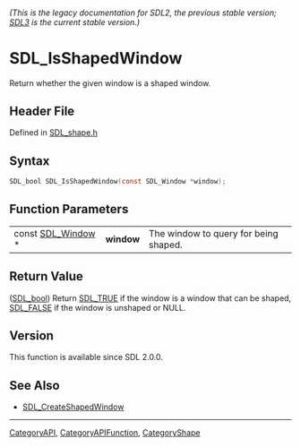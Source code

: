 ###### (This is the legacy documentation for SDL2, the previous stable version; [SDL3](https://wiki.libsdl.org/SDL3/) is the current stable version.)
# SDL_IsShapedWindow

Return whether the given window is a shaped window.

## Header File

Defined in [SDL_shape.h](https://github.com/libsdl-org/SDL/blob/SDL2/include/SDL_shape.h)

## Syntax

```c
SDL_bool SDL_IsShapedWindow(const SDL_Window *window);
```

## Function Parameters

|                                  |            |                                       |
| -------------------------------- | ---------- | ------------------------------------- |
| const [SDL_Window](SDL_Window) * | **window** | The window to query for being shaped. |

## Return Value

([SDL_bool](SDL_bool)) Return [SDL_TRUE](SDL_TRUE) if the window is a
window that can be shaped, [SDL_FALSE](SDL_FALSE) if the window is unshaped
or NULL.

## Version

This function is available since SDL 2.0.0.

## See Also

- [SDL_CreateShapedWindow](SDL_CreateShapedWindow)

----
[CategoryAPI](CategoryAPI), [CategoryAPIFunction](CategoryAPIFunction), [CategoryShape](CategoryShape)

